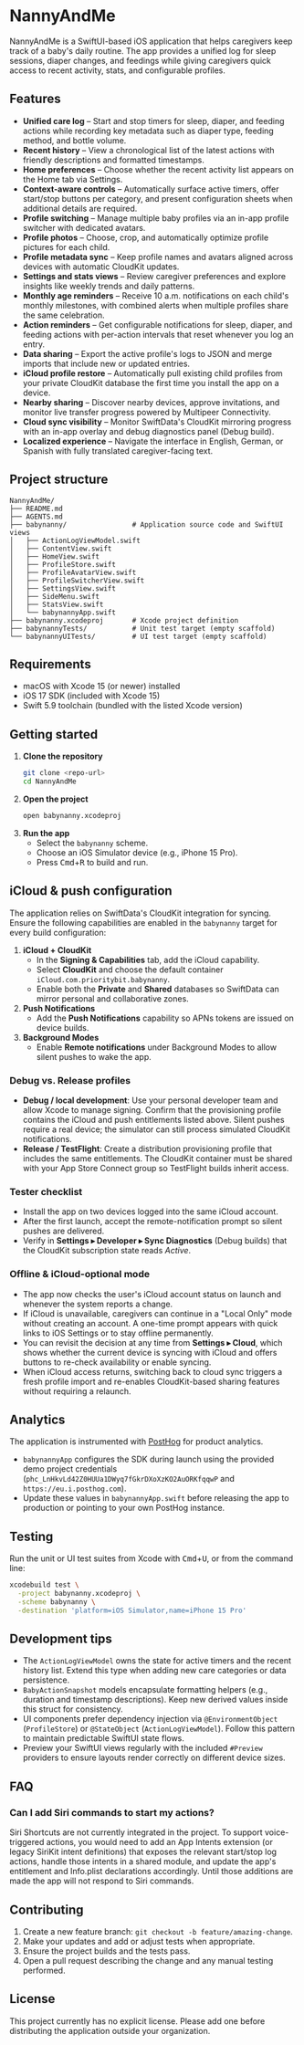 # NannyAndMe

NannyAndMe is a SwiftUI-based iOS application that helps caregivers keep track of a baby's daily routine. The app provides a unified log for sleep sessions, diaper changes, and feedings while giving caregivers quick access to recent activity, stats, and configurable profiles.

## Features

- **Unified care log** – Start and stop timers for sleep, diaper, and feeding actions while recording key metadata such as diaper type, feeding method, and bottle volume.
- **Recent history** – View a chronological list of the latest actions with friendly descriptions and formatted timestamps.
- **Home preferences** – Choose whether the recent activity list appears on the Home tab via Settings.
- **Context-aware controls** – Automatically surface active timers, offer start/stop buttons per category, and present configuration sheets when additional details are required.
- **Profile switching** – Manage multiple baby profiles via an in-app profile switcher with dedicated avatars.
- **Profile photos** – Choose, crop, and automatically optimize profile pictures for each child.
- **Profile metadata sync** – Keep profile names and avatars aligned across devices with automatic CloudKit updates.
- **Settings and stats views** – Review caregiver preferences and explore insights like weekly trends and daily patterns.
- **Monthly age reminders** – Receive 10 a.m. notifications on each child's monthly milestones, with combined alerts when multiple profiles share the same celebration.
- **Action reminders** – Get configurable notifications for sleep, diaper, and feeding actions with per-action intervals that reset whenever you log an entry.
- **Data sharing** – Export the active profile's logs to JSON and merge imports that include new or updated entries.
- **iCloud profile restore** – Automatically pull existing child profiles from your private CloudKit database the first time you install the app on a device.
- **Nearby sharing** – Discover nearby devices, approve invitations, and monitor live transfer progress powered by Multipeer Connectivity.
- **Cloud sync visibility** – Monitor SwiftData's CloudKit mirroring progress with an in-app overlay and debug diagnostics panel (Debug build).
- **Localized experience** – Navigate the interface in English, German, or Spanish with fully translated caregiver-facing text.

## Project structure

```
NannyAndMe/
├── README.md
├── AGENTS.md
├── babynanny/                # Application source code and SwiftUI views
│   ├── ActionLogViewModel.swift
│   ├── ContentView.swift
│   ├── HomeView.swift
│   ├── ProfileStore.swift
│   ├── ProfileAvatarView.swift
│   ├── ProfileSwitcherView.swift
│   ├── SettingsView.swift
│   ├── SideMenu.swift
│   ├── StatsView.swift
│   └── babynannyApp.swift
├── babynanny.xcodeproj       # Xcode project definition
├── babynannyTests/           # Unit test target (empty scaffold)
└── babynannyUITests/         # UI test target (empty scaffold)
```

## Requirements

- macOS with Xcode 15 (or newer) installed
- iOS 17 SDK (included with Xcode 15)
- Swift 5.9 toolchain (bundled with the listed Xcode version)

## Getting started

1. **Clone the repository**
   ```bash
   git clone <repo-url>
   cd NannyAndMe
   ```
2. **Open the project**
   ```bash
   open babynanny.xcodeproj
   ```
3. **Run the app**
   - Select the `babynanny` scheme.
   - Choose an iOS Simulator device (e.g., iPhone 15 Pro).
   - Press <kbd>Cmd</kbd>+<kbd>R</kbd> to build and run.

## iCloud & push configuration

The application relies on SwiftData's CloudKit integration for syncing. Ensure the following capabilities are enabled in the `babynanny` target for every build configuration:

1. **iCloud + CloudKit**
   - In the **Signing & Capabilities** tab, add the iCloud capability.
   - Select **CloudKit** and choose the default container `iCloud.com.prioritybit.babynanny`.
   - Enable both the **Private** and **Shared** databases so SwiftData can mirror personal and collaborative zones.
2. **Push Notifications**
   - Add the **Push Notifications** capability so APNs tokens are issued on device builds.
3. **Background Modes**
   - Enable **Remote notifications** under Background Modes to allow silent pushes to wake the app.

### Debug vs. Release profiles

- **Debug / local development**: Use your personal developer team and allow Xcode to manage signing. Confirm that the provisioning profile contains the iCloud and push entitlements listed above. Silent pushes require a real device; the simulator can still process simulated CloudKit notifications.
- **Release / TestFlight**: Create a distribution provisioning profile that includes the same entitlements. The CloudKit container must be shared with your App Store Connect group so TestFlight builds inherit access.

### Tester checklist

- Install the app on two devices logged into the same iCloud account.
- After the first launch, accept the remote-notification prompt so silent pushes are delivered.
- Verify in **Settings ▸ Developer ▸ Sync Diagnostics** (Debug builds) that the CloudKit subscription state reads *Active*.

### Offline & iCloud-optional mode

- The app now checks the user's iCloud account status on launch and whenever the system reports a change.
- If iCloud is unavailable, caregivers can continue in a "Local Only" mode without creating an account. A one-time prompt appears with quick links to iOS Settings or to stay offline permanently.
- You can revisit the decision at any time from **Settings ▸ Cloud**, which shows whether the current device is syncing with iCloud and offers buttons to re-check availability or enable syncing.
- When iCloud access returns, switching back to cloud sync triggers a fresh profile import and re-enables CloudKit-based sharing features without requiring a relaunch.

## Analytics

The application is instrumented with [PostHog](https://posthog.com/) for product analytics.

- `babynannyApp` configures the SDK during launch using the provided demo project credentials
  (`phc_LnHkvLd42Z0HUUa1DWyq7fGkrDXoXzKO2AuORKfqqwP` and `https://eu.i.posthog.com`).
- Update these values in `babynannyApp.swift` before releasing the app to production or pointing to your own PostHog
  instance.

## Testing

Run the unit or UI test suites from Xcode with <kbd>Cmd</kbd>+<kbd>U</kbd>, or from the command line:

```bash
xcodebuild test \
  -project babynanny.xcodeproj \
  -scheme babynanny \
  -destination 'platform=iOS Simulator,name=iPhone 15 Pro'
```

## Development tips

- The `ActionLogViewModel` owns the state for active timers and the recent history list. Extend this type when adding new care categories or data persistence.
- `BabyActionSnapshot` models encapsulate formatting helpers (e.g., duration and timestamp descriptions). Keep new derived values inside this struct for consistency.
- UI components prefer dependency injection via `@EnvironmentObject` (`ProfileStore`) or `@StateObject` (`ActionLogViewModel`). Follow this pattern to maintain predictable SwiftUI state flows.
- Preview your SwiftUI views regularly with the included `#Preview` providers to ensure layouts render correctly on different device sizes.

## FAQ

### Can I add Siri commands to start my actions?

Siri Shortcuts are not currently integrated in the project. To support voice-triggered actions, you would need to add an App Intents extension (or legacy SiriKit intent definitions) that exposes the relevant start/stop log actions, handle those intents in a shared module, and update the app's entitlement and Info.plist declarations accordingly. Until those additions are made the app will not respond to Siri commands.

## Contributing

1. Create a new feature branch: `git checkout -b feature/amazing-change`.
2. Make your updates and add or adjust tests when appropriate.
3. Ensure the project builds and the tests pass.
4. Open a pull request describing the change and any manual testing performed.

## License

This project currently has no explicit license. Please add one before distributing the application outside your organization.
